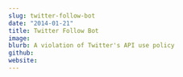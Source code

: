 ```yaml
---
slug: twitter-follow-bot
date: "2014-01-21"
title: Twitter Follow Bot
image: 
blurb: A violation of Twitter's API use policy
github: 
website: 
---
```


